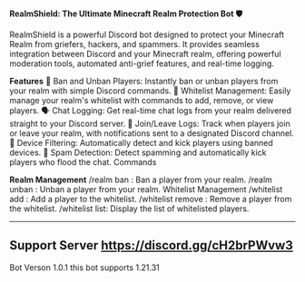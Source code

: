 **RealmShield: The Ultimate Minecraft Realm Protection Bot 🛡️**

RealmShield is a powerful Discord bot designed to protect your Minecraft Realm from griefers, hackers, and spammers. It provides seamless integration between Discord and your Minecraft realm, offering powerful moderation tools, automated anti-grief features, and real-time logging.

**Features**
🔨 Ban and Unban Players: Instantly ban or unban players from your realm with simple Discord commands.
📝 Whitelist Management: Easily manage your realm's whitelist with commands to add, remove, or view players.
🗣️ Chat Logging: Get real-time chat logs from your realm delivered straight to your Discord server.
🚪 Join/Leave Logs: Track when players join or leave your realm, with notifications sent to a designated Discord channel.
🚫 Device Filtering: Automatically detect and kick players using banned devices.
🛑 Spam Detection: Detect spamming and automatically kick players who flood the chat.
Commands

**Realm Management**
/realm ban <player>: Ban a player from your realm.
/realm unban <player>: Unban a player from your realm.
Whitelist Management
/whitelist add <player>: Add a player to the whitelist.
/whitelist remove <player>: Remove a player from the whitelist.
/whitelist list: Display the list of whitelisted players.

----------------------------------------------------------------------
Support Server https://discord.gg/cH2brPWvw3
-
Bot Verson 1.0.1
this bot supports 1.21.31
